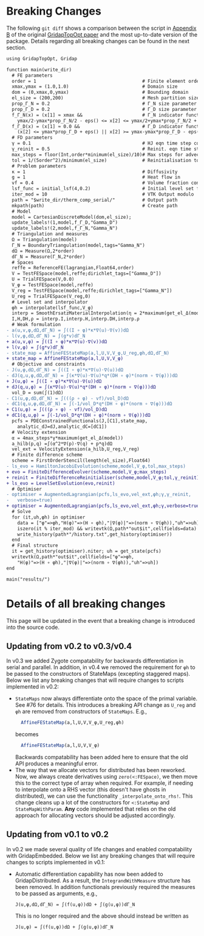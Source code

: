 # Breaking Changes

The following `git diff` shows a comparison between the script in [Appendix B](https://link.springer.com/article/10.1007/s00158-024-03927-3#appendices) of the original [GridapTopOpt paper](https://link.springer.com/article/10.1007/s00158-024-03927-3) and the most up-to-date version of the package. Details regarding all breaking changes can be found in the next section.

```diff
using GridapTopOpt, Gridap

function main(write_dir)
  # FE parameters
  order = 1                                       # Finite element order
  xmax,ymax = (1.0,1.0)                           # Domain size
  dom = (0,xmax,0,ymax)                           # Bounding domain
  el_size = (200,200)                             # Mesh partition size
  prop_Γ_N = 0.2                                  # Γ_N size parameter
  prop_Γ_D = 0.2                                  # Γ_D size parameter
  f_Γ_N(x) = (x[1] ≈ xmax &&                      # Γ_N indicator function
    ymax/2-ymax*prop_Γ_N/2 - eps() <= x[2] <= ymax/2+ymax*prop_Γ_N/2 + eps())
  f_Γ_D(x) = (x[1] ≈ 0.0 &&                       # Γ_D indicator function
    (x[2] <= ymax*prop_Γ_D + eps() || x[2] >= ymax-ymax*prop_Γ_D - eps()))
  # FD parameters
  γ = 0.1                                         # HJ eqn time step coeff
  γ_reinit = 0.5                                  # Reinit. eqn time step coeff
  max_steps = floor(Int,order*minimum(el_size)/10)# Max steps for advection
  tol = 1/(5order^2)/minimum(el_size)		      # Reinitialisation tolerance
  # Problem parameters
  κ = 1                                           # Diffusivity
  g = 1                                           # Heat flow in
  vf = 0.4                                        # Volume fraction constraint
  lsf_func = initial_lsf(4,0.2)                   # Initial level set function
  iter_mod = 10                                   # VTK Output modulo
  path = "$write_dir/therm_comp_serial/"          # Output path
  mkpath(path)                                    # Create path
  # Model
  model = CartesianDiscreteModel(dom,el_size);
  update_labels!(1,model,f_Γ_D,"Gamma_D")
  update_labels!(2,model,f_Γ_N,"Gamma_N")
  # Triangulation and measures
  Ω = Triangulation(model)
  Γ_N = BoundaryTriangulation(model,tags="Gamma_N")
  dΩ = Measure(Ω,2*order)
  dΓ_N = Measure(Γ_N,2*order)
  # Spaces
  reffe = ReferenceFE(lagrangian,Float64,order)
  V = TestFESpace(model,reffe;dirichlet_tags=["Gamma_D"])
  U = TrialFESpace(V,0.0)
  V_φ = TestFESpace(model,reffe)
  V_reg = TestFESpace(model,reffe;dirichlet_tags=["Gamma_N"])
  U_reg = TrialFESpace(V_reg,0)
  # Level set and interpolator
  φh = interpolate(lsf_func,V_φ)
  interp = SmoothErsatzMaterialInterpolation(η = 2*maximum(get_el_Δ(model)))
  I,H,DH,ρ = interp.I,interp.H,interp.DH,interp.ρ
  # Weak formulation
- a(u,v,φ,dΩ,dΓ_N) = ∫((I ∘ φ)*κ*∇(u)⋅∇(v))dΩ
- l(v,φ,dΩ,dΓ_N) = ∫(g*v)dΓ_N
+ a(u,v,φ) = ∫((I ∘ φ)*κ*∇(u)⋅∇(v))dΩ
+ l(v,φ) = ∫(g*v)dΓ_N
- state_map = AffineFEStateMap(a,l,U,V,V_φ,U_reg,φh,dΩ,dΓ_N)
+ state_map = AffineFEStateMap(a,l,U,V,V_φ)
  # Objective and constraints
- J(u,φ,dΩ,dΓ_N) = ∫((I ∘ φ)*κ*∇(u)⋅∇(u))dΩ
- dJ(q,u,φ,dΩ,dΓ_N) = ∫(κ*∇(u)⋅∇(u)*q*(DH ∘ φ)*(norm ∘ ∇(φ)))dΩ
+ J(u,φ) = ∫((I ∘ φ)*κ*∇(u)⋅∇(u))dΩ
+ dJ(q,u,φ) = ∫(κ*∇(u)⋅∇(u)*q*(DH ∘ φ)*(norm ∘ ∇(φ)))dΩ
  vol_D = sum(∫(1)dΩ)
- C1(u,φ,dΩ,dΓ_N) = ∫(((ρ ∘ φ) - vf)/vol_D)dΩ
- dC1(q,u,φ,dΩ,dΓ_N) = ∫(-1/vol_D*q*(DH ∘ φ)*(norm ∘ ∇(φ)))dΩ
+ C1(u,φ) = ∫(((ρ ∘ φ) - vf)/vol_D)dΩ
+ dC1(q,u,φ) = ∫(-1/vol_D*q*(DH ∘ φ)*(norm ∘ ∇(φ)))dΩ
  pcfs = PDEConstrainedFunctionals(J,[C1],state_map,
    analytic_dJ=dJ,analytic_dC=[dC1])
  # Velocity extension
  α = 4max_steps*γ*maximum(get_el_Δ(model))
  a_hilb(p,q) =∫(α^2*∇(p)⋅∇(q) + p*q)dΩ
  vel_ext = VelocityExtension(a_hilb,U_reg,V_reg)
  # Finite difference scheme
  scheme = FirstOrderStencil(length(el_size),Float64)
- ls_evo = HamiltonJacobiEvolution(scheme,model,V_φ,tol,max_steps)
+ evo = FiniteDifferenceEvolver(scheme,model,V_φ;max_steps)
+ reinit = FiniteDifferenceReinitialiser(scheme,model,V_φ;tol,γ_reinit)
+ ls_evo = LevelSetEvolution(evo,reinit)
  # Optimiser
- optimiser = AugmentedLagrangian(pcfs,ls_evo,vel_ext,φh;γ,γ_reinit,
-   verbose=true)
+ optimiser = AugmentedLagrangian(pcfs,ls_evo,vel_ext,φh;γ,verbose=true)
  # Solve
  for (it,uh,φh) in optimiser
    data = ["φ"=>φh,"H(φ)"=>(H ∘ φh),"|∇(φ)|"=>(norm ∘ ∇(φh)),"uh"=>uh]
    iszero(it % iter_mod) && writevtk(Ω,path*"out$it",cellfields=data)
    write_history(path*"/history.txt",get_history(optimiser))
  end
  # Final structure
  it = get_history(optimiser).niter; uh = get_state(pcfs)
  writevtk(Ω,path*"out$it",cellfields=["φ"=>φh,
    "H(φ)"=>(H ∘ φh),"|∇(φ)|"=>(norm ∘ ∇(φh)),"uh"=>uh])
end

main("results/")
```


# Details of all breaking changes
This page will be updated in the event that a breaking change is introduced into
the source code.

## Updating from v0.2 to v0.3/v0.4
In v0.3 we added Zygote compatability for backwards differentiation in serial and
parallel. In addition, in v0.4 we removed the requirement for `φh` to be passed to
the constructors of StateMaps (excepting staggered maps). Below we list any
breaking changes that will require changes to scripts implemented in v0.2:

- `StateMaps` now always differentiate onto the space of the primal variable. See #76 for details.
  This introduces a breaking API change as `U_reg` and `φh` are removed from constructors of `StateMaps`. E.g.,
  ```julia
    AffineFEStateMap(a,l,U,V,V_φ,U_reg,φh)
  ```
  becomes
  ```julia
    AffineFEStateMap(a,l,U,V,V_φ)
  ```
  Backwards compatability has been added here to ensure that the old API produces a meaningful error.
- The way that we allocate vectors for distributed has been reworked. Now, we always create derivatives using `zero(<:FESpace)`, we then move this to the correct type of array when required. For example, if needing to interpolate onto a RHS vector (this doesn't have ghosts in distributed), we can use the functionality `_interpolate_onto_rhs!`. This change cleans up a lot of the constructors for `<:StateMap` and `StateMapWithParam`. **Any** code implemented that relies on the old approach for allocating vectors should be adjusted accordingly.

## Updating from v0.1 to v0.2
In v0.2 we made several quality of life changes and enabled compatability
with GridapEmbedded. Below we list any breaking changes that will require
changes to scripts implemented in v0.1:

- Automatic differentiation capability has now been added to GridapDistributed.
  As a result, the `IntegrandWithMeasure` structure has been removed. In addition
  functionals previously required the measures to be passed as arguments, e.g.,
  ```
  J(u,φ,dΩ,dΓ_N) = ∫(f(u,φ))dΩ + ∫(g(u,φ))dΓ_N
  ```
  This is no longer required and the above should instead be written as
  ```
  J(u,φ) = ∫(f(u,φ))dΩ + ∫(g(u,φ))dΓ_N
  ```